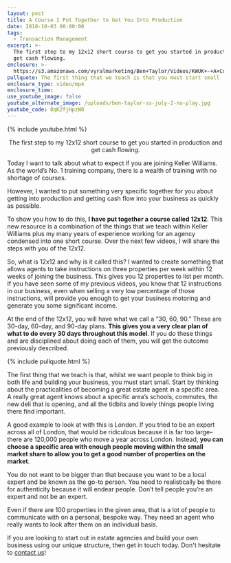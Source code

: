 ```yaml
---
layout: post
title: A Course I Put Together to Get You Into Production
date: 2018-10-03 00:00:00
tags:
  - Transaction Management
excerpt: >-
  The first step to my 12x12 short course to get you started in production and
  get cash flowing.
enclosure: >-
  https://s3.amazonaws.com/vyralmarketing/Ben+Taylor/Videos/KWUK+-+A+Course+I+Put+Together+to+Get+You+Into+Production.mp4
pullquote: The first thing that we teach is that you must start small
enclosure_type: video/mp4
enclosure_time:
use_youtube_image: false
youtube_alternate_image: /uploads/ben-taylor-ss-july-2-no-play.jpg
youtube_code: 0qK2fjHpzW8
---
```


{% include youtube.html %}

<center>The first step to my 12x12 short course to get you started in production and get cash flowing.</center>

Today I want to talk about what to expect if you are joining Keller Williams. As the world’s No. 1 training company, there is a wealth of training with no shortage of courses.

However, I wanted to put something very specific together for you about getting into production and getting cash flow into your business as quickly as possible.

To show you how to do this, **I have put together a course called 12x12**. This new resource is a combination of the things that we teach within Keller Williams plus my many years of experience working for an agency condensed into one short course. Over the next few videos, I will share the steps with you of the 12x12.

So, what is 12x12 and why is it called this? I wanted to create something that allows agents to take instructions on three properties per week within 12 weeks of joining the business. This gives you 12 properties to list per month. If you have seen some of my previous videos, you know that 12 instructions in our business, even when selling a very low percentage of those instructions, will provide you enough to get your business motoring and generate you some significant income.

At the end of the 12x12, you will have what we call a “30, 60, 90.” These are 30-day, 60-day, and 90-day plans. **This gives you a very clear plan of what to do every 30 days throughout this model**. If you do these things and are disciplined about doing each of them, you will get the outcome previously described.

{% include pullquote.html %}

The first thing that we teach is that, whilst we want people to think big in both life and building your business, you must start small. Start by thinking about the practicalities of becoming a great estate agent in a specific area. A really great agent knows about a specific area’s schools, commutes, the new deli that is opening, and all the tidbits and lovely things people living there find important.

A good example to look at with this is London. If you tried to be an expert across all of London, that would be ridiculous because it is far too large–there are 120,000 people who move a year across London. Instead, **you can choose a specific area with enough people moving within the small market share to allow you to get a good number of properties on the market**.

You do not want to be bigger than that because you want to be a local expert and be known as the go-to person. You need to realistically be there for authenticity because it will endear people. Don’t tell people you’re an expert and not be an expert.

Even if there are 100 properties in the given area, that is a lot of people to communicate with on a personal, bespoke way. They need an agent who really wants to look after them on an individual basis.

If you are looking to start out in estate agencies and build your own business using our unique structure, then get in touch today. Don't hesitate to [contact us](https://www.kwuk.com/contact-us/)!